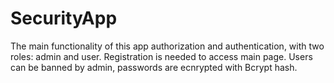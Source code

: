 # SecurityApp
The main functionality of this app authorization and authentication, with two roles: admin and user. Registration is needed to access main page. Users can be banned by admin, passwords are ecnrypted with Bcrypt hash. 
